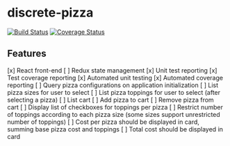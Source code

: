 # discrete-pizza

[![Build Status](https://travis-ci.org/ihsw/discrete-pizza.svg?branch=master)](https://travis-ci.org/ihsw/discrete-pizza)
[![Coverage Status](https://coveralls.io/repos/github/ihsw/discrete-pizza/badge.svg?branch=master)](https://coveralls.io/github/ihsw/discrete-pizza?branch=master)

## Features

[x] React front-end
[ ] Redux state management
[x] Unit test reporting
[x] Test coverage reporting
[x] Automated unit testing
[x] Automated coverage reporting
[ ] Query pizza configurations on application initialization
[ ] List pizza sizes for user to select
[ ] List pizza toppings for user to select (after selecting a pizza)
[ ] List cart
[ ] Add pizza to cart
[ ] Remove pizza from cart
[ ] Display list of checkboxes for toppings per pizza
[ ] Restrict number of toppings according to each pizza size (some sizes support unrestricted number of toppings)
[ ] Cost per pizza should be displayed in card, summing base pizza cost and toppings
[ ] Total cost should be displayed in card
